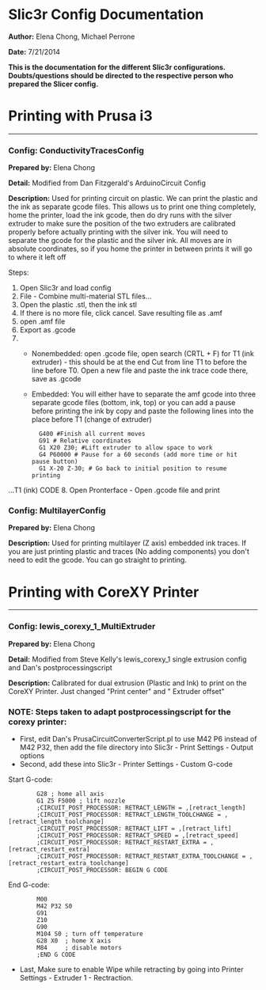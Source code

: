 # **Slic3r Config Documentation**
**Author:** Elena Chong, Michael Perrone

**Date:** 7/21/2014

**This is the documentation for the different Slic3r configurations.** 
**Doubts/questions should be directed to the respective person who prepared the Slicer config.**                         

# Printing with Prusa i3 
-------------------------
### Config: ConductivityTracesConfig
**Prepared by:** Elena Chong 

**Detail:** Modified from Dan Fitzgerald's ArduinoCircuit Config

**Description:** Used for printing circuit on plastic.
We can print the plastic and the ink as separate gcode files. This allows us to print one thing completely, home the printer, load the ink gcode, then do dry runs with the silver extruder to make sure the position of the two extruders are calibrated properly before actually printing with the silver ink. You will need to separate the gcode for the plastic and the silver ink. All moves are in absolute coordinates, so if you home the printer in between prints it will go to where it left off
	
Steps:

1. Open Slic3r and load config
2. File - Combine multi-material STL files...
3. Open the plastic .stl, then the ink stl 
4. If there is no more file, click cancel. Save resulting file as .amf
5. open .amf file 
6. Export as .gcode
7.	- Nonembedded: open .gcode file, open search (CRTL + F) for T1 (ink extruder) - this should be at the end Cut from line T1 to before the line before T0. 
Open a new file and paste the ink trace code there, save as .gcode

	- Embedded: You will either have to separate the amf gcode into three separate gcode files (bottom, ink, top) or you can add a pause before printing the ink by copy and paste the following lines into the place before T1 (change of extruder)
		
			G400 #Finish all current moves
			G91 # Relative coordinates
			G1 X20 Z30; #Lift extruder to allow space to work
			G4 P60000 # Pause for a 60 seconds (add more time or hit pause button)
			G1 X-20 Z-30; # Go back to initial position to resume printing
...T1 (ink) CODE
	8. Open Pronterface - Open .gcode file and print



### Config: MultilayerConfig
**Prepared by:** Elena Chong

**Description:** Used for printing multilayer (Z axis) embedded ink traces. If you are just printing plastic and traces (No adding components) you don't need to edit the gcode. You can go straight to printing.

# Printing with CoreXY Printer
-------------------------------

### Config: lewis_corexy_1_MultiExtruder
**Prepared by:** Elena Chong

**Detail:** Modified from Steve Kelly's lewis_corexy_1 single extrusion config and Dan's postprocessingscript

**Description:**	Calibrated for dual extrusion (Plastic and Ink) to print on the CoreXY Printer. Just changed "Print center" and " Extruder offset"
### NOTE: Steps taken to adapt postprocessingscript for the corexy printer:
* First, edit Dan's PrusaCircuitConverterScript.pl to use M42 P6 instead of M42 P32, then add the file directory into Slic3r - Print Settings - Output options
* Second, add these into Slic3r - Printer Settings - Custom G-code

Start G-code:
		
			G28 ; home all axis
			G1 Z5 F5000 ; lift nozzle
			;CIRCUIT_POST_PROCESSOR: RETRACT_LENGTH = ,[retract_length]
			;CIRCUIT_POST_PROCESSOR: RETRACT_LENGTH_TOOLCHANGE = ,[retract_length_toolchange]
			;CIRCUIT_POST_PROCESSOR: RETRACT_LIFT = ,[retract_lift]
			;CIRCUIT_POST_PROCESSOR: RETRACT_SPEED = ,[retract_speed]
			;CIRCUIT_POST_PROCESSOR: RETRACT_RESTART_EXTRA = ,[retract_restart_extra]
			;CIRCUIT_POST_PROCESSOR: RETRACT_RESTART_EXTRA_TOOLCHANGE = ,[retract_restart_extra_toolchange]
			;CIRCUIT_POST_PROCESSOR: BEGIN G CODE
			
End G-code:
		
			M00
			M42 P32 S0
			G91
			Z10
			G90
			M104 S0 ; turn off temperature
			G28 X0  ; home X axis
			M84     ; disable motors
			;END G CODE
			
* Last, Make sure to enable Wipe while retracting by going into Printer Settings - Extruder 1 - Rectraction.
		
	

	
	
	
	
